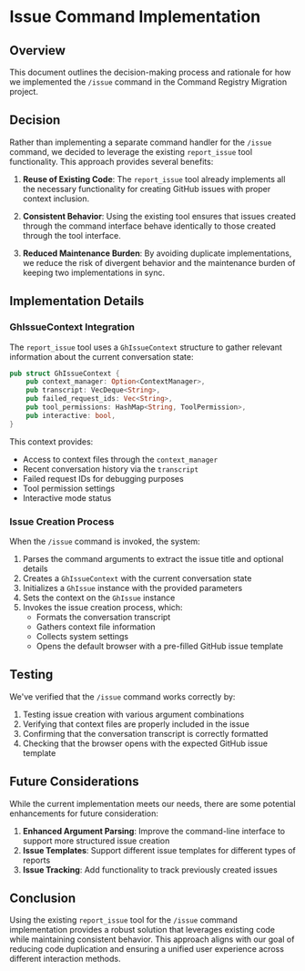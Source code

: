# Issue Command Implementation

## Overview

This document outlines the decision-making process and rationale for how we implemented the `/issue` command in the Command Registry Migration project.

## Decision

Rather than implementing a separate command handler for the `/issue` command, we decided to leverage the existing `report_issue` tool functionality. This approach provides several benefits:

1. **Reuse of Existing Code**: The `report_issue` tool already implements all the necessary functionality for creating GitHub issues with proper context inclusion.

2. **Consistent Behavior**: Using the existing tool ensures that issues created through the command interface behave identically to those created through the tool interface.

3. **Reduced Maintenance Burden**: By avoiding duplicate implementations, we reduce the risk of divergent behavior and the maintenance burden of keeping two implementations in sync.

## Implementation Details

### GhIssueContext Integration

The `report_issue` tool uses a `GhIssueContext` structure to gather relevant information about the current conversation state:

```rust
pub struct GhIssueContext {
    pub context_manager: Option<ContextManager>,
    pub transcript: VecDeque<String>,
    pub failed_request_ids: Vec<String>,
    pub tool_permissions: HashMap<String, ToolPermission>,
    pub interactive: bool,
}
```

This context provides:
- Access to context files through the `context_manager`
- Recent conversation history via the `transcript`
- Failed request IDs for debugging purposes
- Tool permission settings
- Interactive mode status

### Issue Creation Process

When the `/issue` command is invoked, the system:

1. Parses the command arguments to extract the issue title and optional details
2. Creates a `GhIssueContext` with the current conversation state
3. Initializes a `GhIssue` instance with the provided parameters
4. Sets the context on the `GhIssue` instance
5. Invokes the issue creation process, which:
   - Formats the conversation transcript
   - Gathers context file information
   - Collects system settings
   - Opens the default browser with a pre-filled GitHub issue template

## Testing

We've verified that the `/issue` command works correctly by:

1. Testing issue creation with various argument combinations
2. Verifying that context files are properly included in the issue
3. Confirming that the conversation transcript is correctly formatted
4. Checking that the browser opens with the expected GitHub issue template

## Future Considerations

While the current implementation meets our needs, there are some potential enhancements for future consideration:

1. **Enhanced Argument Parsing**: Improve the command-line interface to support more structured issue creation
2. **Issue Templates**: Support different issue templates for different types of reports
3. **Issue Tracking**: Add functionality to track previously created issues

## Conclusion

Using the existing `report_issue` tool for the `/issue` command implementation provides a robust solution that leverages existing code while maintaining consistent behavior. This approach aligns with our goal of reducing code duplication and ensuring a unified user experience across different interaction methods.
